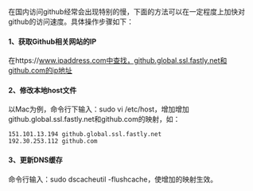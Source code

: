 在国内访问github经常会出现特别的慢，下面的方法可以在一定程度上加快对github的访问速度。具体操作步骤如下：

#### 1、获取Github相关网站的IP
在https://www.ipaddress.com中查找，github.global.ssl.fastly.net和github.com的ip地址

#### 2、修改本地host文件
以Mac为例，命令行下输入：sudo vi /etc/host，增加增加github.global.ssl.fastly.net和github.com的映射，如：

```
151.101.13.194 github.global.ssl.fastly.net  
192.30.253.112 github.com
```

#### 3、更新DNS缓存
命令行输入：sudo dscacheutil -flushcache，使增加的映射生效。